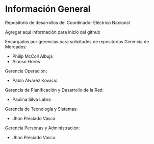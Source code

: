 # Información General

Repositorio de desarrollos del Coordinador Eléctrico Nacional

Agregar aqui información para inicio del github



Encargados por gerencias para solicitudes de repositorios
Gerencia de Mercados:
- Philip McColl Albuja
- Alonso Flores

Gerencia Operación:
- Pablo Álvarez Kovacic

Gerencia de Planificación y Desarrollo de la Red:
- Paulina Silva Labra

Gerencia de Tecnología y Sistemas:
- Jhon Preciado Vasco

Gerencia Personas y Administración:
- Jhon Preciado Vasco
